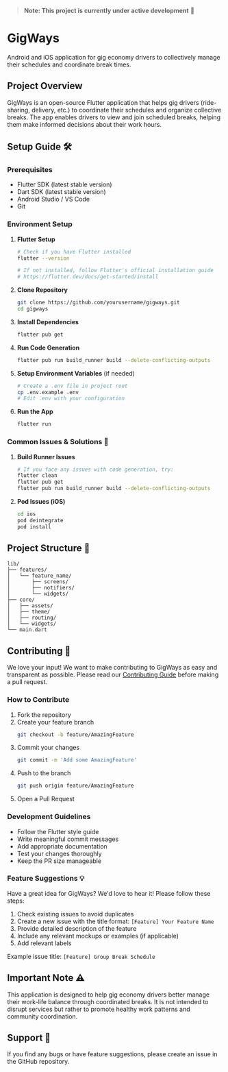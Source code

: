 > **Note: This project is currently under active development** 🚧
# GigWays

Android and iOS application for gig economy drivers to collectively manage their schedules and coordinate break times.

## Project Overview

GigWays is an open-source Flutter application that helps gig drivers (ride-sharing, delivery, etc.) to coordinate their schedules and organize collective breaks. The app enables drivers to view and join scheduled breaks, helping them make informed decisions about their work hours.

## Setup Guide 🛠️

### Prerequisites
- Flutter SDK (latest stable version)
- Dart SDK (latest stable version)
- Android Studio / VS Code
- Git

### Environment Setup

1. **Flutter Setup**
   ```bash
   # Check if you have Flutter installed
   flutter --version
   
   # If not installed, follow Flutter's official installation guide
   # https://flutter.dev/docs/get-started/install
   ```

2. **Clone Repository**
   ```bash
   git clone https://github.com/yourusername/gigways.git
   cd gigways
   ```

3. **Install Dependencies**
   ```bash
   flutter pub get
   ```

4. **Run Code Generation**
   ```bash
   flutter pub run build_runner build --delete-conflicting-outputs
   ```

5. **Setup Environment Variables** (if needed)
   ```bash
   # Create a .env file in project root
   cp .env.example .env
   # Edit .env with your configuration
   ```

6. **Run the App**
   ```bash
   flutter run
   ```

### Common Issues & Solutions 🔧

1. **Build Runner Issues**
   ```bash
   # If you face any issues with code generation, try:
   flutter clean
   flutter pub get
   flutter pub run build_runner build --delete-conflicting-outputs
   ```

2. **Pod Issues (iOS)**
   ```bash
   cd ios
   pod deintegrate
   pod install
   ```

## Project Structure 📁

```
lib/
├── features/
│   └── feature_name/
│       ├── screens/
│       ├── notifiers/
│       └── widgets/
├── core/
│   ├── assets/
│   ├── theme/
│   ├── routing/
│   └── widgets/
└── main.dart
```

## Contributing 🤝

We love your input! We want to make contributing to GigWays as easy and transparent as possible. Please read our [Contributing Guide](CONTRIBUTING.md) before making a pull request.

### How to Contribute

1. Fork the repository
2. Create your feature branch
   ```bash
   git checkout -b feature/AmazingFeature
   ```
3. Commit your changes
   ```bash
   git commit -m 'Add some AmazingFeature'
   ```
4. Push to the branch
   ```bash
   git push origin feature/AmazingFeature
   ```
5. Open a Pull Request

### Development Guidelines

- Follow the Flutter style guide
- Write meaningful commit messages
- Add appropriate documentation
- Test your changes thoroughly
- Keep the PR size manageable

### Feature Suggestions 💡

Have a great idea for GigWays? We'd love to hear it! Please follow these steps:

1. Check existing issues to avoid duplicates
2. Create a new issue with the title format: `[Feature] Your Feature Name`
3. Provide detailed description of the feature
4. Include any relevant mockups or examples (if applicable)
5. Add relevant labels

Example issue title: `[Feature] Group Break Schedule`

## Important Note ⚠️

This application is designed to help gig economy drivers better manage their work-life balance through coordinated breaks. It is not intended to disrupt services but rather to promote healthy work patterns and community coordination.

## Support 💪

If you find any bugs or have feature suggestions, please create an issue in the GitHub repository.

